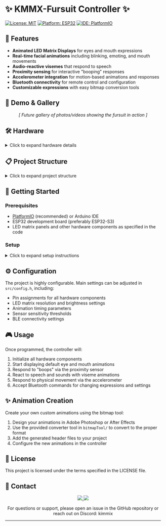 <div align="left">

# ✨ KMMX-Fursuit Controller ✨

[![License: MIT](https://img.shields.io/badge/License-MIT-yellow.svg)](https://opensource.org/licenses/MIT)
[![Platform: ESP32](https://img.shields.io/badge/Platform-ESP32-blue.svg)](https://www.espressif.com/en/products/socs/esp32)
[![IDE: PlatformIO](https://img.shields.io/badge/IDE-PlatformIO-orange.svg)](https://platformio.org/)

</div>

## 🌟 Features

- **Animated LED Matrix Displays** for eyes and mouth expressions
- **Real-time facial animations** including blinking, emoting, and mouth movements
- **Audio-reactive visemes** that respond to speech
- **Proximity sensing** for interactive "booping" responses
- **Accelerometer integration** for motion-based animations and responses
- **Bluetooth connectivity** for remote control and configuration
- **Customizable expressions** with easy bitmap conversion tools

## 🦊 Demo & Gallery

<div align="center">
  <i>[ Future gallery of photos/videos showing the fursuit in action ]</i>
</div>

## 🛠️ Hardware

<details>
<summary>Click to expand hardware details</summary>

This project is designed to run on an ESP32-based custom board (specifically the ESP32-S3) and includes:

- **HUB75 LED Matrix panels** (64x32 pixel resolution)
- **APDS9930** proximity sensor for booping interaction
- **LIS3DH** accelerometer for motion detection
- **I2S Microphone** for audio input (viseme detection)
- **WS2812 RGB LEDs** for cheek panels and status indicators
- **PWM-controlled LEDs** for horn illumination

</details>

## 📋 Project Structure

<details>
<summary>Click to expand project structure</summary>

- **`src/`** - Main source code
  - **`Bitmaps/`** - Bitmap assets for eye and mouth animations
  - **`Devices/`** - Hardware driver implementations
  - **`FacialStates/`** - Facial animation state machines
  - **`KMMXController/`** - Main controller logic
  - **`Network/`** - Bluetooth connectivity
  - **`Renderer/`** - Animation and rendering code
  - **`Utils/`** - Helper functions
- **`bitmapTool/`** - Tools for converting images to bitmaps
- **`include/`** - Header files
- **`lib/`** - External libraries
- **`boards/`** - Custom board definitions

</details>

## 🚀 Getting Started

### Prerequisites

- [PlatformIO](https://platformio.org/) (recommended) or Arduino IDE
- ESP32 development board (preferably ESP32-S3)
- LED matrix panels and other hardware components as specified in the code

### Setup

<details>
<summary>Click to expand setup instructions</summary>

1. Clone the repository:

   ```
   git clone https://github.com/yourusername/KMMX-Fursuit.git
   ```

2. Open the project in PlatformIO or Arduino IDE

3. Install the required dependencies (listed in platformio.ini):
   - ArduinoBLE
   - Adafruit GFX Library
   - Adafruit MPR121
   - arduinoFFT
   - Adafruit LIS3DH
   - ESP32 HUB75 LED MATRIX PANEL DMA Display
   - APDS-9930 Ambient Light and Proximity Sensor
   - Adafruit NeoPixel

4. Configure your hardware connections in `src/config.h`

5. Build and upload to your ESP32 board

</details>

## ⚙️ Configuration

The project is highly configurable. Main settings can be adjusted in `src/config.h`, including:

- Pin assignments for all hardware components
- LED matrix resolution and brightness settings
- Animation timing parameters
- Sensor sensitivity thresholds
- BLE connectivity settings

## 🎮 Usage

Once programmed, the controller will:

1. Initialize all hardware components
2. Start displaying default eye and mouth animations
3. Respond to "boops" via the proximity sensor
4. React to speech and sounds with viseme animations
5. Respond to physical movement via the accelerometer
6. Accept Bluetooth commands for changing expressions and settings

## ✨ Animation Creation

Create your own custom animations using the bitmap tool:

1. Design your animations in Adobe Photoshop or After Effects
2. Use the provided converter tool in `bitmapTool/` to convert to the proper format
3. Add the generated header files to your project
4. Configure the new animations in the controller

## 📄 License

This project is licensed under the terms specified in the LICENSE file.

## 📱 Contact

<div align="center">

  <a href="https://github.com/yourusername/KMMX-Fursuit/issues">
    <img src="https://img.shields.io/badge/GitHub-Issues-red.svg">
  </a>
  <a href="https://discord.com/">
    <img src="https://img.shields.io/badge/Discord-kimmix-7289DA.svg">
  </a>

  <p>For questions or support, please open an issue in the GitHub repository or reach out on Discord: kimmix</p>

</div>

---